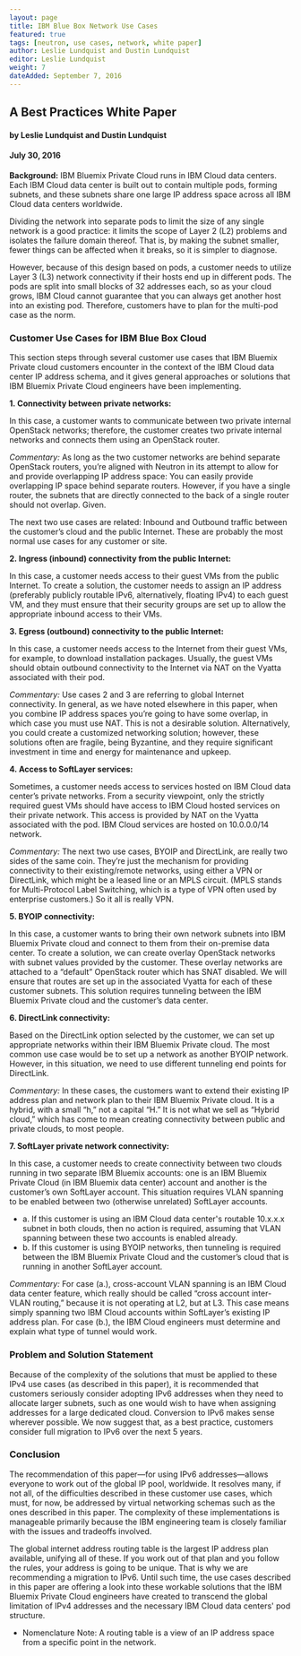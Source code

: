 ```yaml
---
layout: page
title: IBM Blue Box Network Use Cases
featured: true
tags: [neutron, use cases, network, white paper]
author: Leslie Lundquist and Dustin Lundquist
editor: Leslie Lundquist
weight: 7
dateAdded: September 7, 2016
---
```


## A Best Practices White Paper 

#### by Leslie Lundquist and Dustin Lundquist

#### July 30, 2016 

**Background:** IBM Bluemix Private Cloud runs in IBM Cloud data centers. Each IBM Cloud data center is built out to contain multiple pods, forming subnets, and these subnets share one large IP address space across all IBM Cloud data centers worldwide. 

Dividing the network into separate pods to limit the size of any single network is a good practice: it limits the scope of Layer 2 (L2) problems and isolates the failure domain thereof. That is, by making the subnet smaller, fewer things can be affected when it breaks, so it is simpler to diagnose. 

However, because of this design based on pods, a customer needs to utilize Layer 3 (L3) network connectivity if their hosts end up in different pods. The pods are split into small blocks of 32 addresses each, so as your cloud grows, IBM Cloud cannot guarantee that you can always get another host into an existing pod. Therefore, customers have to plan for the multi-pod case as the norm. 

### Customer Use Cases for IBM Blue Box Cloud 

This section steps through several customer use cases that IBM Bluemix Private cloud customers encounter in the context of the IBM Cloud data center IP address schema, and it gives general approaches or solutions that IBM Bluemix Private Cloud engineers have been implementing. 

**1. Connectivity between private networks:** 

In this case, a customer wants to communicate between two private internal OpenStack networks; therefore, the customer creates two private internal networks and connects them using an OpenStack router. 

_Commentary:_ As long as the two customer networks are behind separate OpenStack routers, you’re aligned with Neutron in its attempt to allow for and provide overlapping IP address space: You can easily provide overlapping IP space behind separate routers. However, if you have a single router, the subnets that are directly connected to the back of a single router should not overlap. Given. 

The next two use cases are related: Inbound and Outbound traffic between the customer’s cloud and the public Internet. These are probably the most normal use cases for any customer or site. 

**2. Ingress (inbound) connectivity from the public Internet:**

In this case, a customer needs access to their guest VMs from the public Internet. To create a solution, the customer needs to assign an IP address (preferably publicly routable IPv6, alternatively, floating IPv4) to each guest VM, and they must ensure that their security groups are set up to allow the appropriate inbound access to their VMs. 

**3. Egress (outbound) connectivity to the public Internet:** 

In this case, a customer needs access to the Internet from their guest VMs, for example, to download installation packages. Usually, the guest VMs should obtain outbound connectivity to the Internet via NAT on the Vyatta associated with their pod. 

_Commentary:_ Use cases 2 and 3 are referring to global Internet connectivity. In general, as we have noted elsewhere in this paper, when you combine IP address spaces you’re going to have some overlap, in which case you must use NAT. This is not a desirable solution. Alternatively, you could create a customized networking solution; however, these solutions often are fragile, being Byzantine, and they require significant investment in time and energy for maintenance and upkeep. 

**4. Access to SoftLayer services:** 

Sometimes, a customer needs access to services hosted on IBM Cloud data center’s private networks. From a security viewpoint, only the strictly required guest VMs should have access to IBM Cloud hosted services on their private network. This access is provided by NAT on the Vyatta associated with the pod. IBM Cloud services are hosted on 10.0.0.0/14 network. 

_Commentary:_ The next two use cases, BYOIP and DirectLink, are really two sides of the same coin. They’re just the mechanism for providing connectivity to their existing/remote networks, using either a VPN or DirectLink, which might be a leased line or an MPLS circuit. (MPLS stands for Multi-Protocol Label Switching, which is a type of VPN often used by enterprise customers.) So it all is really VPN. 

**5. BYOIP connectivity:**

In this case, a customer wants to bring their own network subnets into IBM Bluemix Private cloud and connect to them from their on-premise data center. To create a solution, we can create overlay OpenStack networks with subnet values provided by the customer. These overlay networks are attached to a “default” OpenStack router which has SNAT disabled. We will ensure that routes are set up in the associated Vyatta for each of these customer subnets. This solution requires tunneling between the IBM Bluemix Private cloud and the customer’s data center. 

**6. DirectLink connectivity:** 

Based on the DirectLink option selected by the customer, we can set up appropriate networks within their IBM Bluemix Private cloud. The most common use case would be to set up a network as another BYOIP network. However, in this situation, we need to use different tunneling end points for DirectLink. 

_Commentary:_ In these cases, the customers want to extend their existing IP address plan and network plan to their IBM Bluemix Private cloud. It is a hybrid, with a small “h,” not a capital “H.” It is not what we sell as “Hybrid cloud,” which has come to mean creating connectivity between public and private clouds, to most people. 

**7. SoftLayer private network connectivity:** 

In this case, a customer needs to create connectivity between two clouds running in two separate IBM Bluemix accounts: one is an IBM Bluemix Private Cloud (in IBM Bluemix data center) account and another is the customer’s own SoftLayer account. This situation requires VLAN spanning to be enabled between two (otherwise unrelated) SoftLayer accounts. 

* a. If this customer is using an IBM Cloud data center's routable 10.x.x.x subnet in both clouds, then no action is required, assuming that VLAN spanning between these two accounts is enabled already. 
* b. If this customer is using BYOIP networks, then tunneling is required between the IBM Bluemix Private Cloud and the customer’s cloud that is running in another SoftLayer account. 

_Commentary:_ For case (a.), cross-account VLAN spanning is an IBM Cloud data center feature, which really should be called “cross account inter-VLAN routing,” because it is not operating at L2, but at L3. This case means simply spanning two IBM Cloud accounts within SoftLayer’s existing IP address plan. For case (b.), the IBM Cloud engineers must determine and explain what type of tunnel would work. 

### Problem and Solution Statement
Because of the complexity of the solutions that must be applied to these IPv4 use cases (as described in this paper), it is recommended that customers seriously consider adopting IPv6 addresses when they need to allocate larger subnets, such as one would wish to have when assigning addresses for a large dedicated cloud. Conversion to IPv6 makes sense wherever possible. We now suggest that, as a best practice, customers consider full migration to IPv6 over the next 5 years. 

### Conclusion 

The recommendation of this paper—for using IPv6 addresses—allows everyone to work out of the global IP pool, worldwide. It resolves many, if not all, of the difficulties described in these customer use cases, which must, for now, be addressed by virtual networking schemas such as the ones described in this paper. The complexity of these implementations is manageable primarily because the IBM engineering team is closely familiar with the issues and tradeoffs involved. 

The global internet address routing table is the largest IP address plan available, unifying all of these. If you work out of that plan and you follow the rules, your address is going to be unique. That is why we are recommending a migration to IPv6. 
Until such time, the use cases described in this paper are offering a look into these workable solutions that the IBM Bluemix Private Cloud engineers have created to transcend the global limitation of IPv4 addresses and the necessary IBM Cloud data centers' pod structure. 


* Nomenclature Note: A routing table is a view of an IP address space from a specific point in the network.
